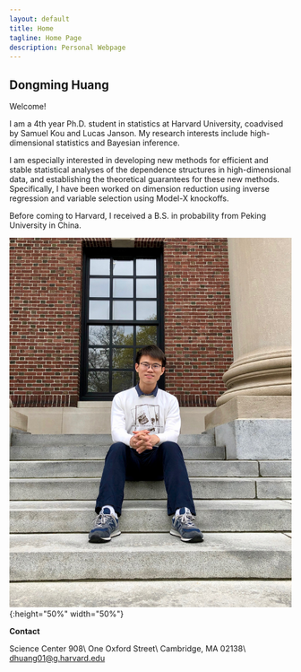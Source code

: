 ```yaml
---
layout: default
title: Home
tagline: Home Page
description: Personal Webpage
---
```


## Dongming Huang

Welcome!

I am a 4th year Ph.D. student in statistics at Harvard University, coadvised by Samuel Kou and Lucas Janson. My research interests include high-dimensional statistics and Bayesian inference. 

I am especially interested in developing new methods for efficient and stable statistical analyses of the dependence structures in high-dimensional data, and establishing the theoretical guarantees for these new methods. Specifically, I have been worked on dimension reduction using inverse regression and variable selection using Model-X knockoffs.

Before coming to Harvard, I received a B.S. in probability from Peking University in China. 

![](pic/IMG_1660.jpeg){:height="50%" width="50%"}

**Contact**

Science Center 908\\
One Oxford Street\\
Cambridge, MA 02138\\
[dhuang01@g.harvard.edu](mailto:dhuang01@g.harvard.edu)
